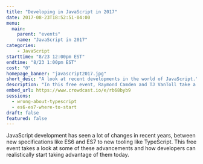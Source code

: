 ```yaml
---
title: "Developing in JavaScript in 2017"
date: 2017-08-23T18:52:51-04:00
menu:
  main:
    parent: "events"
    name: "JavaScript in 2017"
categories:
    - JavaScript
starttime: "8/23 12:00pm EST"
endtime: "8/23 1:00pm EST"
cost: "0"
homepage_banner: "javascript2017.jpg"
short_desc: "A look at recent developments in the world of JavaScript."
description: "In this free event, Raymond Camden and TJ VanToll take a look at some of the advancements in JavaScript and how developers can start using them today."
embed_url: https://www.crowdcast.io/e/rb68byb9
sessions:
  - wrong-about-typescript
  - es6-es7-where-to-start
draft: false
featured: false
---
```


JavaScript development has seen a lot of changes in recent years, between new specifications like ES6 and ES7 to new tooling like TypeScript. This free event takes a look at some of these advancements and how developers can realistically start taking advantage of them today.